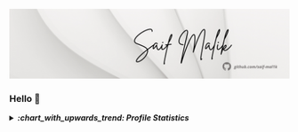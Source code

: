 <!--

<!-- ![Profile views](https://komarev.com/ghpvc/?username=saif-mal1k&label=total%20Profile%20Views%20&color=000000&style=plastic) -->
<!-- above image works by counting how many times address is called -->

<!--
**saif-mal1k/saif-mal1k** is a ✨ _special_ ✨ repository because its `README.md` (this file) appears on your GitHub profile.

Here are some ideas to get you started:

- 💻 I’m currently working on ...
- :mortar_board: 
- 📖 I’m currently learning ...
- 👯 I’m looking to collaborate on ...
- 🤔 I’m looking for help with ...
- 💬 Ask me about ...
- 📫 How to reach me: ...
- 😄 Pronouns: ...
- ⚡ Fun fact: ...
- 📝 [My Resume](https://drive.google.com/saif-mal1k/saif-mal1k/blob/main/saif_malik.pdf "Download Resume")
- 🏆
- 
-->
<!-- visit this https://github.com/anuraghazra/github-readme-stats -->


![Header](header.png)
### Hello 👋 
<!--
<div>
  <img align="right" width="50%" src="https://github-readme-stats.vercel.app/api/top-langs?username=saif-mal1k&show_icons=true&langs_count=10&locale=en&layout=compact&theme=algolia&bg_color=0D1117&hide_border=true&title_color=05FFFF" height="200"/>
  <p align="left">
  <ul>
    <li>💻 I’m currently working on ...</li>
    <li> :mortar_board: </li>
    <li> 📖 I’m currently learning ...</li>
    <li> 📝 Have a look at <a href="https://drive.google.com/saif-mal1k/saif-mal1k/blob/main/saif_malik.pdf" title="Download Resume"> My Resume</a> </li>
  </ul>
  </p>
</div>

## **Are you interested in collaboration?** 
**I am always open to collaborating on projects and innovative/disruptive ideas.**
- 📫 Connect me via [e-mail](mailto:it.saifmalik@gmail.com)
-->


<!-- # Style 2 Light Theme -->
<!--### 🖥️ Academic Projects -->
<!-- table -->
<!--
| Year              | Project Repository                     | Technologies                           |
|-------------------|----------------------------------------|----------------------------------------|
| 2021              | ![image](https://github-readme-stats.vercel.app/api/pin/?username=saif-mal1k&repo=virtual-assistant&bg_color=F7F7F7&title_color=0066FF&text_color=000000&icon_color=448FFF) | ![Python](https://img.shields.io/badge/-Python-black?style=flat-square&logo=python) ![NumPy](https://img.shields.io/badge/-NumPy-black?style=flat-square&logo=numpy) ![SQLite](https://img.shields.io/badge/-SQLite-black?style=flat-square&logo=sqlite) ![Matplotlib](https://img.shields.io/badge/-Matplotlib-black?style=flat-square) |
| 2020              | [Project Name2](https://github.com/ "My code") | ![Java](https://img.shields.io/badge/-Java-black?style=flat-square&logo=java&logoColor=red) ![Android Studio](https://img.shields.io/badge/-Android%20Studio-black?style=flat-square&logo=androidstudio) ![Firebase](https://img.shields.io/badge/-Firebase-black?style=flat-square&logo=firebase) |
| 2019              | [Project Name3](https://github.com/ "code") | ![Haskell](https://img.shields.io/badge/-Haskell-black?style=flat-square&logo=haskell) |
| 2018              | [Project Name4](https://github.com/ "Part of a Larger Project") | ![Unity3D](https://img.shields.io/badge/-Unity3D-black?style=flat-square&logo=unity) ![C#](https://img.shields.io/badge/-C%23-black?style=flat-square&logo=csharp) |
-->





<!-- github stats -->
<details>
  <summary><b><em> :chart_with_upwards_trend: Profile Statistics</em></b></summary>
<div align="center">
   <div>
    <a href="#"><img alt="Saif Malik's Github Streak" src="http://github-readme-streak-stats.herokuapp.com?user=saif-mal1k&hide_border=true&date_format=M%20j%5B%2C%20Y%5D&background=F7F7F7&ring=0066FF&fire=FF6306&currStreakLabel=0066FF" height="200"/></a> 
    <a href="#"><img alt="Saif Malik's Github Stats" src="https://github-readme-stats.vercel.app/api?username=saif-mal1k&show_icons=true&include_all_commits=true&count_private=true&theme=react&hide_border=true&bg_color=F7F7F7&title_color=0066FF&icon_color=448FFF&text_color=000000" height="200"/></a>
    <a href="#"><img alt="Saif Malik's Top Languages" src="https://github-readme-stats.vercel.app/api/top-langs/?username=saif-mal1k&langs_count=10&layout=compact&theme=react&hide_border=true&bg_color=F7F7F7&title_color=0066FF&icon_color=0066FF&text_color=000000" height="200"/></a>
    <br/>
    <i><b>Note:</b> Top languages is only a metric of the languages my public code consists of and doesn't reflect experience or skill level.</i>
  </div>  
  <hr/>
  <div>
    <a href="#"><img alt="Saif Malik's Activity Graph" src="https://activity-graph.herokuapp.com/graph?username=saif-mal1k&custom_title=Saif%20Malik's%20Contribution%20Graph&bg_color=FFFFFF&color=000000&line=66FF99&point=000000&hide_border=true&area=true" /></a>
  </div> 
  <hr/>
</div>
</details>











  

  
